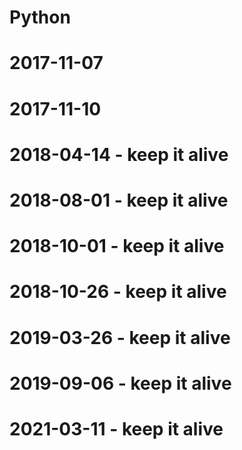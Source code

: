 # Python
# 2017-11-07
# 2017-11-10

# 2018-04-14 - keep it alive
# 2018-08-01 - keep it alive
# 2018-10-01 - keep it alive
# 2018-10-26 - keep it alive
# 2019-03-26 - keep it alive
# 2019-09-06 - keep it alive
# 2021-03-11 - keep it alive